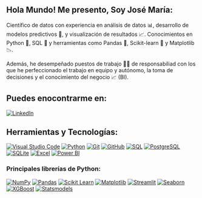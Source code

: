 ## Hola Mundo! Me presento, Soy José María: 

Científico de datos con experiencia en análisis de datos 📊, desarrollo de modelos predictivos 🤖, y visualización de resultados 📈. Conocimientos en Python 🐍, SQL 💾 y herramientas como Pandas 🐼, Scikit-learn 🤖 y Matplotlib 📉.

Además, he desempeñado puestos de trabajo 👨‍💻 de responsabiliad con los que he perfeccionado el trabajo en equipo  y autónomo, la toma de decisiones y el conocimiento del negocio 📈 (BI). 

## Puedes enocontrarme en:

[![LinkedIn](https://img.shields.io/badge/-LinkedIn-0077B5?style=flat&logo=linkedin&logoColor=white)](https://www.linkedin.com/in/chematudela)

## Herramientas y Tecnologías:

[![Visual Studio Code](https://img.shields.io/badge/-Visual%20Studio%20Code-007ACC?style=flat&logo=visual-studio-code&logoColor=white)](https://code.visualstudio.com/)
[![Python](https://img.shields.io/badge/-Python-3776AB?style=flat&logo=python&logoColor=white)](https://www.python.org/)
[![Git](https://img.shields.io/badge/-Git-F05032?style=flat&logo=git&logoColor=white)](https://git-scm.com/)
[![GitHub](https://img.shields.io/badge/-GitHub-181717?style=flat&logo=github&logoColor=white)](https://github.com/)
[![SQL](https://img.shields.io/badge/-SQL-003B57?style=flat&logo=postgresql&logoColor=white)](https://www.postgresql.org/)
[![PostgreSQL](https://img.shields.io/badge/-PostgreSQL-4169E1?style=flat&logo=postgresql&logoColor=white)](https://www.postgresql.org/)
[![SQLite](https://img.shields.io/badge/-SQLite-003B57?style=flat&logo=sqlite&logoColor=white)](https://www.sqlite.org/)
[![Excel](https://img.shields.io/badge/-Excel-217346?style=flat&logo=microsoft-excel&logoColor=white)](https://www.microsoft.com/en-us/microsoft-365/excel)
[![Power BI](https://img.shields.io/badge/-Power%20BI-F2C811?style=flat&logo=powerbi&logoColor=white)](https://powerbi.microsoft.com/)

### Principales librerías de Python:

[![NumPy](https://img.shields.io/badge/-NumPy-013243?style=flat&logo=numpy&logoColor=white)](https://numpy.org/)
[![Pandas](https://img.shields.io/badge/-Pandas-150458?style=flat&logo=pandas&logoColor=white)](https://pandas.pydata.org/)
[![Scikit Learn](https://img.shields.io/badge/-Scikit%20Learn-F7931E?style=flat&logo=scikit-learn&logoColor=white)](https://scikit-learn.org/)
[![Matplotlib](https://img.shields.io/badge/-Matplotlib-003B57?style=flat&logo=matplotlib&logoColor=white)](https://matplotlib.org/)
[![Streamlit](https://img.shields.io/badge/-Streamlit-FF4B4B?style=flat&logo=streamlit&logoColor=white)](https://streamlit.io/)
[![Seaborn](https://img.shields.io/badge/-Seaborn-00A4A6?style=flat&logo=seaborn&logoColor=white)](https://seaborn.pydata.org/)
[![XGBoost](https://img.shields.io/badge/-XGBoost-3C6B3F?style=flat&logo=xgboost&logoColor=white)](https://xgboost.ai/)
[![Statsmodels](https://img.shields.io/badge/-Statsmodels-004F76?style=flat&logo=statsmodels&logoColor=white)](https://www.statsmodels.org/)
